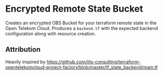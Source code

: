 # Encrypted Remote State Bucket

Creates an encrypted OBS Bucket for your terraform remote state in the Open Telekom Cloud. Produces a `backend.tf` with the expected backend configuration along with resource creation.

## Attribution

Heavily inspired by https://github.com/iits-consulting/terraform-opentelekomcloud-project-factory/blob/master/tf_state_backend/main.tf
